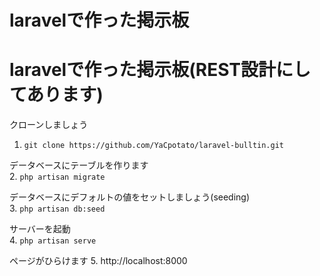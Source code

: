 # laravelで作った掲示板

# laravelで作った掲示板(REST設計にしてあります)

クローンしましょう  
1. `git clone https://github.com/YaCpotato/laravel-bulltin.git`  
  
データベースにテーブルを作ります  
2. `php artisan migrate`  
  
データベースにデフォルトの値をセットしましょう(seeding)  
3. `php artisan db:seed`  
  
サーバーを起動  
4. `php artisan serve`  

ページがひらけます
5. http://localhost:8000  

